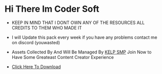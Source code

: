 # Hi There Im Coder Soft

- KEEP IN MIND THAT I DONT OWN ANY OF THE RESOURCES ALL CREDITS TO THEM WHO MADE IT

- I will Update this pack every week if you have any problems contact me on discord (youwasted)

- Assets Collected By And Will Be Managed By [KELP SMP](https://discord.gg/dH8nfC9EFE) Join Now to Have Some Greateast Content Creator Experience

- [Click Here To Download](https://drive.google.com/drive/folders/1ReY7aFYzLG_Rd-1DEgZh7C_khwpBh9d-?usp=drive_link)
